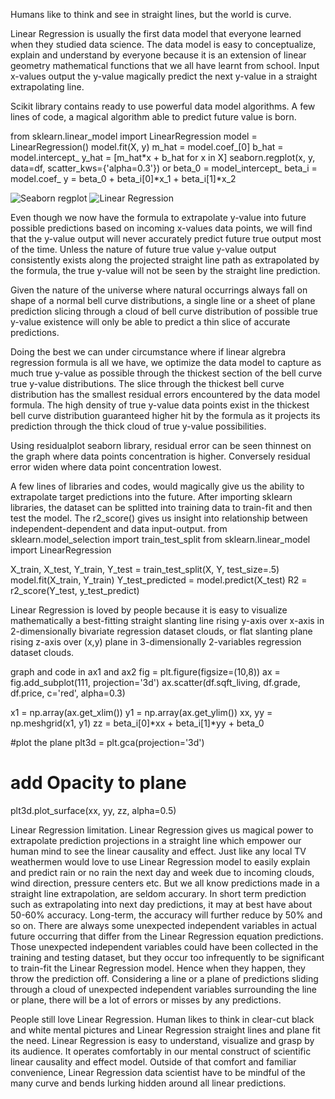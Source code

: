 Humans like to think and see in straight lines, but the world is curve.

Linear Regression is usually the first data model that everyone learned when they studied data science. The data model is easy to conceptualize, explain and understand by everyone because it is an extension of linear geometry mathematical functions that we all have learnt from school. Input x-values output the y-value magically predict the next y-value in a straight extrapolating line.

Scikit library contains ready to use powerful data model algorithms. A few lines of code, a magical algorithm able to predict future value is born.

from sklearn.linear_model import LinearRegression
model = LinearRegression()
model.fit(X, y)
m_hat = model.coef_[0]
b_hat = model.intercept_
y_hat = [m_hat*x + b_hat for x in X]
seaborn.regplot(x, y, data=df, scatter_kws={'alpha=0.3'})
or
beta_0 = model_intercept_
beta_i = model.coef_
y = beta_0 + beta_i[0]*x_1 + beta_i[1]*x_2


![Seaborn regplot](https://cocoisland.github.io/img/regplot.png) ![Linear Regression](https://cocoisland.github.io/img/linearReg.png)



Even though we now have the formula to extrapolate y-value into future possible predictions based on incoming x-values data points, we will find that the y-value output will never accurately predict future true output most of the time. Unless the nature of future true value y-value output consistently exists along the projected straight line path as extrapolated by the formula, the true y-value will not be seen by the straight line prediction. 

Given the nature of the universe where natural occurrings always fall on shape of a normal bell curve distributions, a single line or a sheet of plane prediction slicing through a cloud of bell curve distribution of possible true y-value existence will only be able to predict a thin slice of accurate predictions.

Doing the best we can under circumstance where if linear algrebra regression formula is all we have, we optimize the data model to capture as much true y-value as possible through the thickest section of the bell curve true y-value distributions.
The slice through the thickest bell curve distribution has the smallest residual errors encountered by the data model formula. The high density of true y-value data points exist in the thickest bell curve distribution guaranteed higher hit by the formula as it projects its prediction through the thick cloud of true y-value possibilities.

Using residualplot seaborn library, residual error can be seen thinnest on the graph where data points concentration is higher. Conversely residual error widen where data point concentration lowest.




A few lines of libraries and codes, would magically give us the ability to extrapolate target predictions into the future. After importing sklearn libraries, the dataset can be splitted into training data to train-fit and then test the model. The r2_score() gives us insight into relationship between independent-dependent and data input-output.
from sklearn.model_selection import train_test_split
from sklearn.linear_model import LinearRegression

X_train, X_test, Y_train, Y_test = train_test_split(X, Y, test_size=.5)
model.fit(X_train, Y_train)
Y_test_predicted = model.predict(X_test)
R2 = r2_score(Y_test, y_test_predict)

Linear Regression is loved by people because it is easy to visualize mathematically a best-fitting straight slanting line rising y-axis over x-axis in 2-dimensionally bivariate regression dataset clouds, or flat slanting plane rising z-axis over (x,y) plane in 3-dimensionally 2-variables regression dataset clouds.

graph and code in ax1 and ax2
fig = plt.figure(figsize=(10,8))
ax = fig.add_subplot(111, projection='3d')
ax.scatter(df.sqft_living, df.grade, df.price, c='red', alpha=0.3)

x1 = np.array(ax.get_xlim())
y1 = np.array(ax.get_ylim())
xx, yy = np.meshgrid(x1, y1)
zz = beta_i[0]*xx + beta_i[1]*yy + beta_0

#plot the plane
plt3d = plt.gca(projection='3d')

# add Opacity to plane
plt3d.plot_surface(xx, yy, zz, alpha=0.5)

Linear Regression limitation.
Linear Regression gives us magical power to extrapolate prediction projections in a straight line which empower our human mind to see the linear causality and effect. Just like any local TV weathermen would love to use Linear Regression model to easily explain and predict rain or no rain the next day and week due to incoming clouds, wind direction, pressure centers etc. But we all know predictions made in a straight line extrapolation, are seldom accurary. In short term prediction such as extrapolating into next day predictions, it may at best have about 50-60% accuracy. Long-term, the accuracy will further reduce by 50% and so on. There are always some unexpected independent variables in actual future occurring that differ from the Linear Regression equation predictions. Those unexpected independent variables could have been collected in the training and testing dataset, but they occur too infrequently to be significant to train-fit the Linear Regression model. Hence when they happen, they throw the prediction off. Considering a line or a plane of predictions sliding through a cloud of unexpected independent variables surrounding the line or plane, there will be a lot of errors or misses by any predictions.

People still love Linear Regression.
Human likes to think in clear-cut black and white mental pictures and Linear Regression straight lines and plane fit the need. Linear Regression is easy to understand, visualize and grasp by its audience. It operates comfortably in our mental construct of scientific linear causality and effect model. Outside of that comfort and familiar convenience, Linear Regression data scientist have to be mindful of the many curve and bends lurking hidden around all linear predictions.


